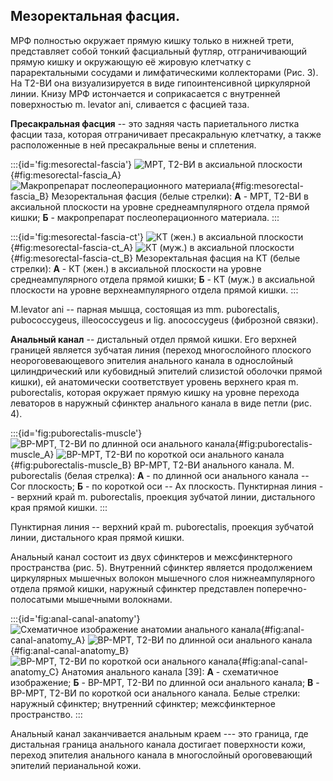 ## Мезоректальная фасция.

МРФ полностью окружает прямую кишку только в нижней трети, представляет собой тонкий фасциальный футляр, отграничивающий прямую кишку и окружающую её жировую клетчатку с параректальными сосудами и лимфатическими коллекторами (Рис. 3). На Т2-ВИ она визуализируется в виде гипоинтенсивной циркулярной линии. Книзу МРФ истончается и соприкасается с внутренней поверхностью m. levator ani, сливается с фасцией таза.

**Пресакральная фасция** -- это задняя часть париетального листка фасции таза, которая отграничивает пресакральную клетчатку, а также расположенные в ней пресакральные вены и сплетения.

:::{id='fig:mesorectal-fascia'}
![МРТ, Т2-ВИ в аксиальной плоскости](./img/anatomy/fig3/image54.png){#fig:mesorectal-fascia_A}
![Макропрепарат послеоперационного материала](./img/anatomy/fig3/image32.png){#fig:mesorectal-fascia_B}
Мезоректальная фасция (белые стрелки): **А** - МРТ, Т2-ВИ в аксиальной плоскости на уровне среднеампулярного отдела прямой кишки; **Б** - макропрепарат послеоперационного материала.
:::

:::{id='fig:mesorectal-fascia-ct'}
![КТ (жен.) в аксиальной плоскости](./img/anatomy/fig4/image39.png){#fig:mesorectal-fascia-ct_A}
![КТ (муж.) в аксиальной плоскости](./img/anatomy/fig4/image21.png){#fig:mesorectal-fascia-ct_B}
Мезоректальная фасция на КТ (белые стрелки): **А** - КТ (жен.) в аксиальной плоскости на уровне среднеампулярного отдела прямой кишки; **Б** - КТ (муж.) в аксиальной плоскости на уровне верхнеампулярного отдела прямой кишки.
:::

M.levator ani -- парная мышца, состоящая из mm. puborectalis,
pubococcygeus, illeococcygeus и lig. anococcygeus (фиброзной связки).

**Анальный канал** -- дистальный отдел прямой кишки. Его верхней границей является зубчатая линия (переход многослойного плоского неороговевающевого эпителия анального канала в однослойный цилиндрический или кубовидный эпителий слизистой оболочки прямой кишки), ей анатомически соответствует уровень верхнего края m. puborectalis, которая окружает прямую кишку на уровне перехода леваторов в наружный сфинктер анального канала в виде петли (рис. 4).

:::{id='fig:puborectalis-muscle'}
![ВР-МРТ, Т2-ВИ по длинной оси анального канала](./img/anatomy/fig5/image60.png){#fig:puborectalis-muscle_A}
![ВР-МРТ, Т2-ВИ по короткой оси анального канала](./img/anatomy/fig5/image10.png){#fig:puborectalis-muscle_B}
ВР-МРТ, Т2-ВИ анального канала. M. puborectalis (белая стрелка): **А** - по длинной оси анального канала -- Cor плоскость; **Б** - по короткой оси -- Ax плоскость. Пунктирная линия -- верхний край m. puborectalis, проекция зубчатой линии, дистального края прямой кишки.
:::

Пунктирная линия -- верхний край m. puborectalis, проекция зубчатой линии, дистального края прямой кишки.

Анальный канал состоит из двух сфинктеров и межсфинктерного пространства
(рис. 5). Внутренний сфинктер является продолжением циркулярных мышечных
волокон мышечного слоя нижнеампулярного отдела прямой кишки, наружный
сфинктер представлен поперечно-полосатыми мышечными волокнами.

:::{id='fig:anal-canal-anatomy'}
![Схематичное изображение анатомии анального канала](./img/anatomy/fig6/image15.png){#fig:anal-canal-anatomy_A}
![ВР-МРТ, Т2-ВИ по длинной оси анального канала](./img/anatomy/fig6/image20.png){#fig:anal-canal-anatomy_B}
![ВР-МРТ, Т2-ВИ по короткой оси анального канала](./img/anatomy/fig6/image14.png){#fig:anal-canal-anatomy_C}
Анатомия анального канала [39]: **А** - схематичное изображение; **Б** - ВР-МРТ, Т2-ВИ по длинной оси анального канала; **В** - ВР-МРТ, Т2-ВИ по короткой оси анального канала. Белые стрелки: наружный сфинктер; внутренний сфинктер; межсфинктерное пространство.
:::

Анальный канал заканчивается анальным краем --- это граница, где
дистальная граница анального канала достигает поверхности кожи, переход
эпителия анального канала в многослойный ороговевающий эпителий
перианальной кожи.

